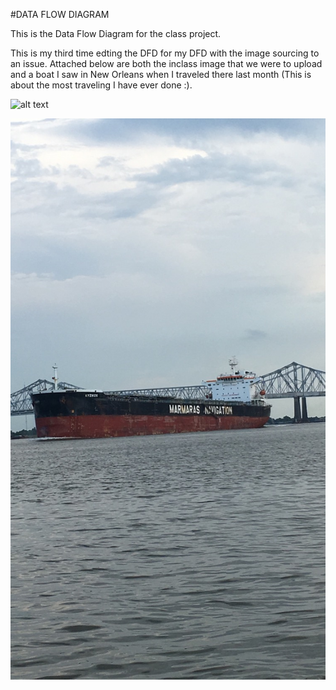 #DATA FLOW DIAGRAM 

This is the Data Flow Diagram for the class project.

This is my third time edting the DFD for my DFD with the image sourcing to an issue.
Attached below are both the inclass image that we were to upload and a boat I saw in New Orleans when I traveled there last month (This is about the most traveling I have ever done :).

![alt text](https://cloud.githubusercontent.com/assets/16868664/18326212/589ac33c-750a-11e6-875c-8dc4b988a729.png)

![alt text](IMG_6614.JPG "Logo Title Text 1")
